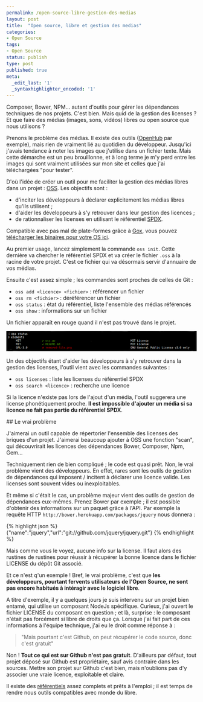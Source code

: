 ```yaml
---
permalink: /open-source-libre-gestion-des-medias
layout: post
title:  "Open source, libre et gestion des medias"
categories:
- Open Source
tags:
- Open Source
status: publish
type: post
published: true
meta:
  _edit_last: '1'
  _syntaxhighlighter_encoded: '1'
---
```


Composer, Bower, NPM... autant d'outils pour gérer les dépendances techniques de nos projets. C'est bien. Mais quid de la gestion des licenses ? Et que 
faire des médias (images, sons, vidéos) libres ou open source que nous utilisons ?

Prenons le problème des médias. Il existe des outils ([OpenHub](https://www.openhub.net) par exemple), mais rien de vraiment lié au quotidien du développeur. Jusqu'ici j'avais tendance à noter les images que j'utilise dans un fichier texte. Mais cette 
démarche est un peu brouillonne, et à long terme je m'y perd entre les images qui sont vraiment utilisées sur mon site et celles que j'ai 
téléchargées "pour tester".

D'où l'idée de créer un outil pour me faciliter la gestion des médias libres dans un projet : [OSS](https://github.com/Halleck45/OSS). Les objectifs sont :

+ d'inciter les développeurs à déclarer explicitement les médias libres qu'ils utilisent ;
+ d'aider les développeurs à s'y retrouver dans leur gestion des licences ;
+ de rationnaliser les licenses en utilisant le référentiel [SPDX](http://spdx.org/licenses/).

Compatible avec pas mal de plate-formes grâce à [Gox](https://github.com/mitchellh/gox), vous pouvez [télécharger les binaires pour votre OS ici](https://bintray.com/halleck45/OSS/bin/view).

Au premier usage, lancez simplement la commande `oss init`. Cette dernière va chercher le référentiel SPDX et va créer le fichier `.oss` à la racine de votre projet. 
C'est ce fichier qui va désormais servir d'annuaire de vos médias.

Ensuite c'est assez simple ; les commandes sont proches de celles de Git :

+ `oss add <licence> <fichier>` : référencer un fichier
+ `oss rm <fichier>` : déréférencer un fichier
+ `oss status` : état du référentiel, liste l'ensemble des médias référencés
+ `oss show` <fichier> : informations sur un fichier

Un fichier apparaît en rouge quand il n'est pas trouvé dans le projet.

![Exemple de sortie de la commande oss status](/images/2015-02-oss.png)

Un des objectifs étant d'aider les développeurs à s'y retrouver dans la gestion des licenses, l'outil vient avec les commandes suivantes :

+ `oss licenses` : liste les licenses du référentiel SPDX
+ `oss search <licence>` : recherche une licence

Si la licence n'existe pas lors de l'ajout d'un média, l'outil suggerera une license phonétiquement proche. 
**Il est impossible d'ajouter un média si sa licence ne fait pas partie du référentiel SPDX**.
 
## Le vrai problème

J'aimerai un outil capable de répertorier l'ensemble des licenses des briques d'un projet. J'aimerai beaucoup 
ajouter à OSS une fonction "scan", qui découvrirait les licences des dépendances Bower, Composer, Npm, Gem...

Techniquement rien de bien compliqué ; le code est quasi prêt. Non, le vrai problème vient des développeurs. En effet, 
rares sont les outils de gestion de dépendances qui imposent / incitent à déclarer une licence valide. Les licenses sont souvent vides ou inexploitables.

Et même si c'était le cas, un problème majeur vient des outils de gestion de dépendances eux-mêmes. Prenez Bower par exemple ; il est possible 
d'obtenir des informations sur un paquet grâce à l'API. Par exemple la requête HTTP `http://bower.herokuapp.com/packages/jquery` nous donnera : 

{% highlight json %}
{"name":"jquery","url":"git://github.com/jquery/jquery.git"}
{% endhighlight %}

Mais comme vous le voyez, aucune info sur la license. Il faut alors des rustines de rustines pour réussir à récupérer la bonne licence dans le fichier LICENSE du dépôt Git associé.

Et ce n'est q'un exemple ! Bref, le vrai problème, c'est que **les développeurs, pourtant fervents utilisateurs de l'Open Source, ne sont pas encore 
habitués à intéragir avec le logiciel libre**. 

A titre d'exemple, il y a quelques jours je suis intervenu sur un projet bien entamé, qui utilise un composant NodeJs spécifique. Curieux, j'ai ouvert 
le fichier LICENSE du composant en question ; et là, surprise : le composant n'était pas forcément si libre de droits que ça. Lorsque j'ai 
fait part de ces informations à l'équipe technique, j'ai eu le droit comme réponse à :

> "Mais pourtant c'est Github, on peut récupérer le code source, donc c'est gratuit"

Non ! **Tout ce qui est sur Github n'est pas gratuit**. D'ailleurs par défaut, tout projet déposé sur Github est propriétaire, sauf avis contraire dans les sources. 
Mettre son projet sur Github c'est bien, mais n'oublions pas d'y associer une vraie licence, exploitable et claire. 

Il existe des [référentiels](http://spdx.org/licenses/) assez complets et prêts à l'emploi ; il est temps de rendre nous outils compatibles avec monde du libre.

